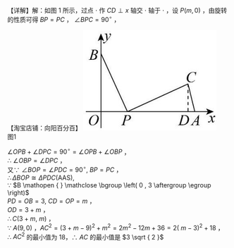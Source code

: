 【详解】解：如图 1 所示，过点 $\cdot$ 作 $C D \perp x$ 轴交 $\cdot$ 轴于 $\cdot$ ，设 $P ( m , 0 )$ ，由旋转的性质可得 $B P = P C$ ， $\angle B P C = 9 0 ^ { \circ }$ ，

【淘宝店铺：向阳百分百】
![](<../../qs_image_DB/专题2-1__将军饮马等8类常见最值问题（解析版）/4a9c834b0ebcfa76a46fe1fc46c3f89ccccc4ff7d5e8d5ae296b56e5bd706d02.jpg>)  
图1

$\angle O P B + \angle D P C = 9 0 ^ { \circ } = \angle O P B + \angle O B P$ ，  
∴ $\angle O B P = \angle D P C$ ，  
又∵ $\angle B O P = \angle P D C = 9 0 ^ { \circ } , \ B P = P C$ ，  
$\therefore \Delta B O P \cong \Delta P D C ( \mathrm { A A S } ) ,$   
∵ $B \mathopen { } \mathclose \bgroup \left( 0 , 3 \aftergroup \egroup \right)$   
$P D = O B = 3 , \ C D = O P = m$ ，  
$O D = 3 + m$ ，  
$\therefore C ( 3 + m , \ m )$ ，  
∵ $A \left( 9 , 0 \right)$ ，$A C ^ { 2 } = \left( 3 + m - 9 \right) ^ { 2 } + m ^ { 2 } = 2 m ^ { 2 } - 1 2 m + 3 6 = 2 { \left( \ m - 3 \right) } ^ { 2 } + 1 8$ ，  
∴ $A C ^ { 2 }$ 的最小值为 18，∴ $A C$ 的最小值是 $3 \sqrt { 2 }$
